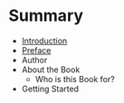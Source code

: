 # Summary

* [Introduction](README.md)
* [Preface](Intro/preface.md)
* Author
* About the Book
   * Who is this Book for?
* Getting Started

